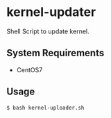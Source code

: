 # kernel-updater
Shell Script to update kernel.

## System Requirements
- CentOS7

## Usage

```
$ bash kernel-uploader.sh
```
